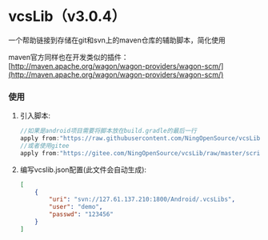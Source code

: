 # vcsLib（v3.0.4）

一个帮助链接到存储在git和svn上的maven仓库的辅助脚本，简化使用

maven官方同样也在开发类似的插件：[http://maven.apache.org/wagon/wagon-providers/wagon-scm/](http://maven.apache.org/wagon/wagon-providers/wagon-scm/)

### 使用

1. 引入脚本:
    ```gradle
    //如果是android项目需要将脚本放在build.gradle的最后一行 
    apply from:"https://raw.githubusercontent.com/NingOpenSource/vcsLib/master/script/release/vcsLib_v3.0.4.gradle"
    //或者使用gitee
    apply from:"https://gitee.com/NingOpenSource/vcsLib/raw/master/script/release/vcsLib_v3.0.4.gradle"
    ```

1. 编写vcslib.json配置(此文件会自动生成):
    
    ```json
    [
        {
            "uri": "svn://127.61.137.210:1800/Android/.vcsLibs",
            "user": "demo",
            "passwd": "123456"
        }
    ]
    ```

